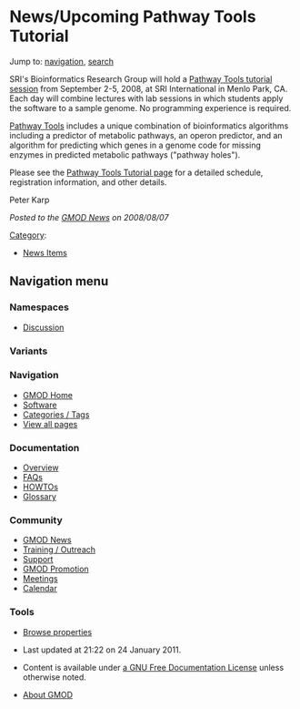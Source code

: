 



<span id="top"></span>




# <span dir="auto">News/Upcoming Pathway Tools Tutorial</span>






Jump to: [navigation](#mw-navigation), [search](#p-search)


SRI's Bioinformatics Research Group will hold a
<a href="http://bioinformatics.ai.sri.com/ptools/tutorial/"
class="external text" rel="nofollow">Pathway Tools tutorial session</a>
from September 2-5, 2008, at SRI International in Menlo Park, CA. Each
day will combine lectures with lab sessions in which students apply the
software to a sample genome. No programming experience is required.

[Pathway Tools](../Pathway_Tools.1 "Pathway Tools") includes a unique
combination of bioinformatics algorithms including a predictor of
metabolic pathways, an operon predictor, and an algorithm for predicting
which genes in a genome code for missing enzymes in predicted metabolic
pathways ("pathway holes").

Please see the
<a href="http://bioinformatics.ai.sri.com/ptools/tutorial/"
class="external text" rel="nofollow">Pathway Tools Tutorial page</a> for
a detailed schedule, registration information, and other details.

Peter Karp  

  



*Posted to the [GMOD News](../GMOD_News "GMOD News") on 2008/08/07*






[Category](../Special%3ACategories "Special%3ACategories"):

- [News Items](../Category%3ANews_Items "Category%3ANews Items")






## Navigation menu



### Namespaces


- <span id="ca-talk"><a
  href="http://gmod.org/mediawiki/index.php?title=Talk:News/Upcoming_Pathway_Tools_Tutorial&amp;action=edit&amp;redlink=1"
  accesskey="t"
  title="Discussion about the content page [t]">Discussion</a></span>


### 

### Variants[](#)








<a href="../Main_Page"
style="background-image: url(../../images/GMOD-cogs.png);"
title="Visit the main page"></a>


### Navigation



- <span id="n-GMOD-Home">[GMOD Home](../Main_Page)</span>
- <span id="n-Software">[Software](../GMOD_Components)</span>
- <span id="n-Categories-.2F-Tags">[Categories /
  Tags](../Categories)</span>
- <span id="n-View-all-pages">[View all
  pages](../Special:AllPages)</span>




### Documentation



- <span id="n-Overview">[Overview](../Overview)</span>
- <span id="n-FAQs">[FAQs](../Category%3AFAQ)</span>
- <span id="n-HOWTOs">[HOWTOs](../Category%3AHOWTO)</span>
- <span id="n-Glossary">[Glossary](../Glossary)</span>




### Community



- <span id="n-GMOD-News">[GMOD News](../GMOD_News)</span>
- <span id="n-Training-.2F-Outreach">[Training /
  Outreach](../Training_and_Outreach)</span>
- <span id="n-Support">[Support](../Support)</span>
- <span id="n-GMOD-Promotion">[GMOD Promotion](../GMOD_Promotion)</span>
- <span id="n-Meetings">[Meetings](../Meetings)</span>
- <span id="n-Calendar">[Calendar](../Calendar)</span>




### Tools

- <span id="t-smwbrowselink"><a href="../Special%3ABrowse/News-2FUpcoming_Pathway_Tools_Tutorial"
  rel="smw-browse">Browse properties</a></span>



- <span id="footer-info-lastmod">Last updated at 21:22 on 24 January
  2011.</span>
<!-- - <span id="footer-info-viewcount">5,040 page views.</span> -->
- <span id="footer-info-copyright">Content is available under
  <a href="http://www.gnu.org/licenses/fdl-1.3.html" class="external"
  rel="nofollow">a GNU Free Documentation License</a> unless otherwise
  noted.</span>

<!-- -->

- <span id="footer-places-about">[About
  GMOD](../GMOD%3AAbout "GMOD%3AAbout")</span>

<!-- -->




